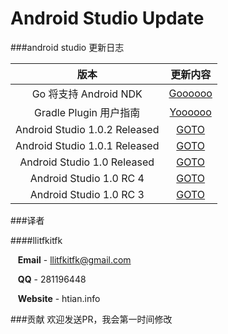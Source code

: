 Android Studio Update
=====================

###android studio 更新日志


| 版本 | 更新内容
|:------:|:----------:
| Go 将支持 Android NDK | [Goooooo](https://github.com/llitfkitfk/android-studio-update/blob/master/go-article)
| Gradle Plugin 用户指南 | [Yoooooo](https://github.com/llitfkitfk/android-studio-update/blob/master/userGuide)
| Android Studio 1.0.2 Released | [GOTO](https://github.com/llitfkitfk/android-studio-update/blob/master/as-recent-1.0.2.md)
| Android Studio 1.0.1 Released | [GOTO](https://github.com/llitfkitfk/android-studio-update/blob/master/as-recent-1.0.1.md)
| Android Studio 1.0 Released | [GOTO](https://github.com/llitfkitfk/android-studio-update/blob/master/as-recent-1.0.md)
| Android Studio 1.0 RC 4 | [GOTO](https://github.com/llitfkitfk/android-studio-update/blob/master/as-recent-rc4.md)
| Android Studio 1.0 RC 3 | [GOTO](https://github.com/llitfkitfk/android-studio-update/blob/master/as-recent-rc3.md)




###译者

####llitfkitfk  

&nbsp;&nbsp;&nbsp;**Email** - llitfkitfk@gmail.com

&nbsp;&nbsp;&nbsp;**QQ** - 281196448

&nbsp;&nbsp;&nbsp;**Website** - htian.info

###贡献
欢迎发送PR，我会第一时间修改